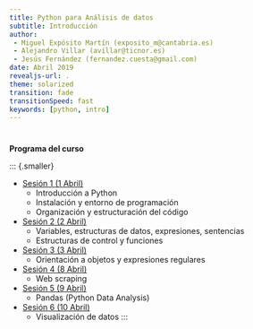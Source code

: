 ```yaml
---
title: Python para Análisis de datos
subtitle: Introducción
author:
 - Miguel Expósito Martín (exposito_m@cantabria.es)
 - Alejandro Villar (avillar@ticnor.es)
 - Jesús Fernández (fernandez.cuesta@gmail.com)
date: Abril 2019
revealjs-url: .
theme: solarized
transition: fade
transitionSpeed: fast
keywords: [python, intro]
---
```


#

**Programa del curso**

::: {.smaller}
- [Sesión 1 (1 Abril)](slides/s01.html)
  + Introducción a Python
  + Instalación y entorno de programación
  + Organización y estructuración del código
- [Sesión 2 (2 Abril)](#) <!-- (slides/s02.html) -->
  + Variables, estructuras de datos, expresiones, sentencias
  + Estructuras de control y funciones
- [Sesión 3 (3 Abril)](#) <!-- slides/s03.html -->
  + Orientación a objetos y expresiones regulares
- [Sesión 4 (8 Abril)](#) <!-- slides/s04.html -->
  + Web scraping
- [Sesión 5 (9 Abril)](#) <!-- slides/s05.html -->
  + Pandas (Python Data Analysis)
- [Sesión 6 (10 Abril)](#) <!-- slides/s06.html -->
  + Visualización de datos
:::
